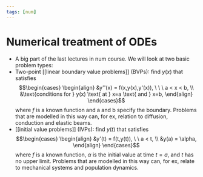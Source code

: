 ```yaml
---
tags: [num]
---
```

# Numerical treatment of ODEs
- A big part of the last lectures in num course.
We will look at two basic problem types:
- Two-point [[linear boundary value problems]] (BVPs): find $y(x)$ that satisfies $$\begin{cases} \begin{align} &y''(x) = f(x,y(x),y'(x)), \ \ \ a < x < b, \\ &\text{conditions for } y(x) \text{ at } x=a \text{ and } x=b, \end{align} \end{cases}$$where $f$ is a known function and a and b specify the boundary. Problems that are modelled in this way can, for ex, relation to diffusion, conduction and elastic beams.
- [[initial value problems]] (IVPs): find $y(t)$ that satisfies $$\begin{cases} \begin{align} &y'(t) = f(t,y(t)), \ \ a < t, \\ &y(a) = \alpha, \end{align} \end{cases}$$where $f$ is a known function, $\alpha$ is the initial value at time $t=a$, and $t$ has no upper limit. Problems that are modelled in this way can, for ex, relate to mechanical systems and population dynamics. 